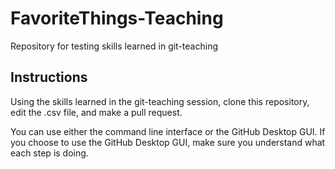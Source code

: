 # FavoriteThings-Teaching
Repository for testing skills learned in git-teaching

## Instructions

Using the skills learned in the git-teaching session, clone this repository, edit the .csv file, and make a pull request.

You can use either the command line interface or the GitHub Desktop GUI.  If you choose to use the GitHub Desktop GUI, make sure you understand what each step is doing.
